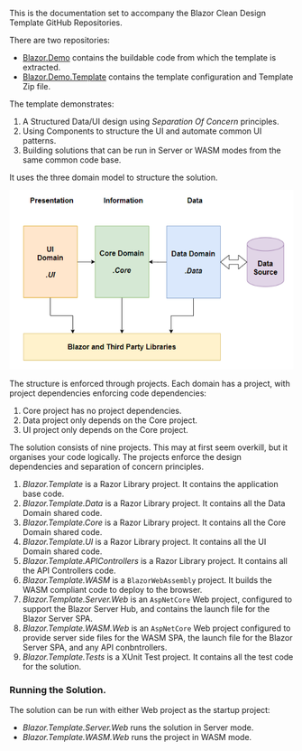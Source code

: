 
This is the documentation set to accompany the Blazor Clean Design Template GitHub Repositories.

There are two repositories:

 - [Blazor.Demo](https://github.com/ShaunCurtis/Blazr.Demo) contains the buildable code from which the template is extracted.
 - [Blazor.Demo.Template](https://github.com/ShaunCurtis/Blazr.Demo.Template) contains the template configuration and Template Zip file.

The template demonstrates:

1. A Structured Data/UI design using *Separation Of Concern* principles.
2. Using Components to structure the UI and automate common UI patterns.
3. Building solutions that can be run in Server or WASM modes from the same common code base.

It uses the three domain model to structure the solution.

![Domain model](./assets/Clean-Design-Template-for-Blazor/Domain-Model.png)

The structure is enforced through projects.  Each domain has a project, with project dependencies enforcing code dependencies:

1. Core project has no project dependencies.
2. Data project only depends on the Core project.
3. UI project only depends on the Core project.

The solution consists of nine projects.  This may at first seem overkill, but it organises your code logically. The projects enforce the design dependencies and separation of concern principles.

1. *Blazor.Template* is a Razor Library project.  It contains the application base code.
2. *Blazor.Template.Data* is a Razor Library project.  It contains all the Data Domain shared code.
3. *Blazor.Template.Core* is a Razor Library project.  It contains all the Core Domain shared code.
4. *Blazor.Template.UI* is a Razor Library project.  It contains all the UI Domain shared code.
5. *Blazor.Template.APIControllers* is a Razor Library project.  It contains all the API Controllers code.
6. *Blazor.Template.WASM* is a `BlazorWebAssembly` project.  It builds the WASM compliant code to deploy to the browser.
7. *Blazor.Template.Server.Web* is an `AspNetCore` Web project, configured to support the Blazor Server Hub, and contains the launch file for the Blazor Server SPA.
8. *Blazor.Template.WASM.Web* is an `AspNetCore` Web project configured to provide server side files for the WASM SPA, the launch file for the Blazor Server SPA, and any API conbntrollers.
9. *Blazor.Template.Tests* is a XUnit Test project.  It contains all the test code for the solution.

### Running the Solution.

The solution can be run with either Web project as the startup project:

 - *Blazor.Template.Server.Web* runs the solution in Server mode.
 - *Blazor.Template.WASM.Web* runs the project in WASM mode.
 
